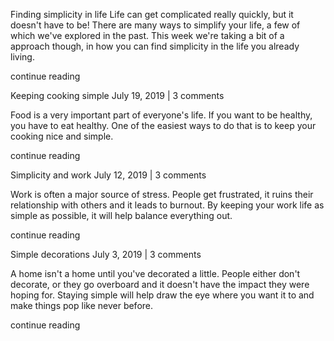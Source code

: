 Finding simplicity in life
Life can get complicated really quickly, but it doesn't have to be! There are many ways to simplify your life, a few of which we've explored in the past. This week we're taking a bit of a approach though, in how you can find simplicity in the life you already living.

continue reading

Keeping cooking simple
July 19, 2019 | 3 comments

Food is a very important part of everyone's life. If you want to be healthy, you have to eat healthy. One of the easiest ways to do that is to keep your cooking nice and simple.

continue reading

Simplicity and work
July 12, 2019 | 3 comments

Work is often a major source of stress. People get frustrated, it ruins their relationship with others and it leads to burnout. By keeping your work life as simple as possible, it will help balance everything out.

continue reading

Simple decorations
July 3, 2019 | 3 comments

A home isn't a home until you've decorated a little. People either don't decorate, or they go overboard and it doesn't have the impact they were hoping for. Staying simple will help draw the eye where you want it to and make things pop like never before.

continue reading